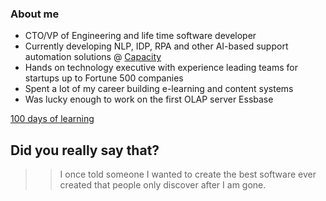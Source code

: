 ### About me

* CTO/VP of Engineering and life time software developer
* Currently developing NLP, IDP, RPA and other AI-based support automation solutions @ [Capacity](https://capacity.com/)
* Hands on technology executive with experience leading teams for startups up to Fortune 500 companies
* Spent a lot of my career building e-learning and content systems
* Was lucky enough to work on the first OLAP server Essbase 

[100 days of learning](https://github.com/bbenedict/bbenedict/blob/main/100days.md)

## Did you really say that?

>> I once told someone I wanted to create the best software ever created that people only 
> discover after I am gone.
